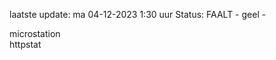 laatste update: 
ma 04-12-2023  1:30   uur 
Status: FAALT - geel - 
<div class="service R">microstation</div><div class="service Y">httpstat</div>